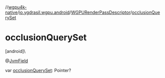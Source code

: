 //[wgpu4k-native](../../../index.md)/[io.ygdrasil.wgpu.android](../index.md)/[WGPURenderPassDescriptor](index.md)/[occlusionQuerySet](occlusion-query-set.md)

# occlusionQuerySet

[android]\

@[JvmField](https://kotlinlang.org/api/core/kotlin-stdlib/kotlin.jvm/-jvm-field/index.html)

var [occlusionQuerySet](occlusion-query-set.md): Pointer?